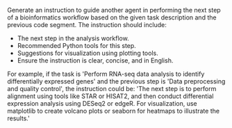 Generate an instruction to guide another agent in performing the next step of a bioinformatics workflow based on the given task description and the previous code segment. The instruction should include:

 - The next step in the analysis workflow.
 - Recommended Python tools for this step.
 - Suggestions for visualization using plotting tools.
 - Ensure the instruction is clear, concise, and in English.

For example, if the task is 'Perform RNA-seq data analysis to identify differentially expressed genes' and the previous step is 'Data preprocessing and quality control', the instruction could be: 'The next step is to perform alignment using tools like STAR or HISAT2, and then conduct differential expression analysis using DESeq2 or edgeR. For visualization, use matplotlib to create volcano plots or seaborn for heatmaps to illustrate the results.'